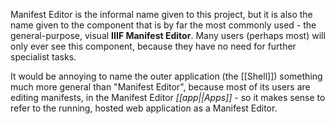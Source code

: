 Manifest Editor is the informal name given to this project, but it is also the name given to the component that is by far the most commonly used - the general-purpose, visual **IIIF Manifest Editor**. Many users (perhaps most) will only ever see this component, because they have no need for further specialist tasks. 

It would be annoying to name the outer application (the [[Shell]]) something much more general than "Manifest Editor", because most of its users are editing manifests, in the Manifest Editor _*[[app||Apps]]*_ - so it makes sense to refer to the running, hosted web application as a Manifest Editor.
